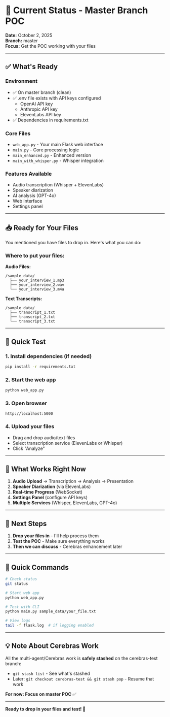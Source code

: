 # 🎯 Current Status - Master Branch POC

**Date:** October 2, 2025  
**Branch:** master  
**Focus:** Get the POC working with your files

---

## ✅ What's Ready

### Environment
- ✅ On master branch (clean)
- ✅ .env file exists with API keys configured
  - OpenAI API key
  - Anthropic API key  
  - ElevenLabs API key
- ✅ Dependencies in requirements.txt

### Core Files
- `web_app.py` - Your main Flask web interface
- `main.py` - Core processing logic
- `main_enhanced.py` - Enhanced version
- `main_with_whisper.py` - Whisper integration

### Features Available
- Audio transcription (Whisper + ElevenLabs)
- Speaker diarization
- AI analysis (GPT-4o)
- Web interface
- Settings panel

---

## 📥 Ready for Your Files

You mentioned you have files to drop in. Here's what you can do:

### Where to put your files:

**Audio Files:**
```
/sample_data/
  ├── your_interview_1.mp3
  ├── your_interview_2.wav
  └── your_interview_3.m4a
```

**Text Transcripts:**
```
/sample_data/
  ├── transcript_1.txt
  ├── transcript_2.txt
  └── transcript_3.txt
```

---

## 🚀 Quick Test

### 1. Install dependencies (if needed)
```bash
pip install -r requirements.txt
```

### 2. Start the web app
```bash
python web_app.py
```

### 3. Open browser
```
http://localhost:5000
```

### 4. Upload your files
- Drag and drop audio/text files
- Select transcription service (ElevenLabs or Whisper)
- Click "Analyze"

---

## 🎯 What Works Right Now

1. **Audio Upload** → Transcription → Analysis → Presentation
2. **Speaker Diarization** (via ElevenLabs)
3. **Real-time Progress** (WebSocket)
4. **Settings Panel** (configure API keys)
5. **Multiple Services** (Whisper, ElevenLabs, GPT-4o)

---

## 📝 Next Steps

1. **Drop your files in** - I'll help process them
2. **Test the POC** - Make sure everything works
3. **Then we can discuss** - Cerebras enhancement later

---

## 🔧 Quick Commands

```bash
# Check status
git status

# Start web app
python web_app.py

# Test with CLI
python main.py sample_data/your_file.txt

# View logs
tail -f flask.log  # if logging enabled
```

---

## 💡 Note About Cerebras Work

All the multi-agent/Cerebras work is **safely stashed** on the cerebras-test branch:
- `git stash list` - See what's stashed
- Later: `git checkout cerebras-test && git stash pop` - Resume that work

**For now: Focus on master POC** ✅

---

**Ready to drop in your files and test! 🚀**
